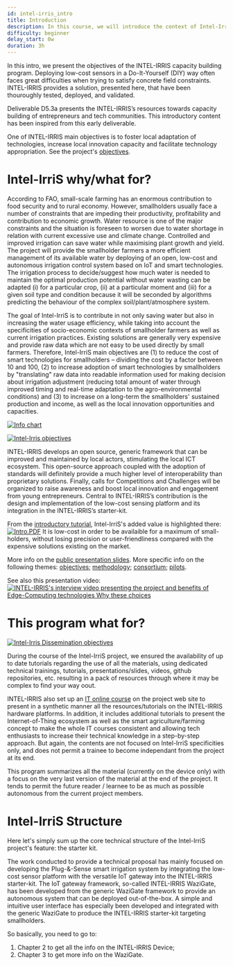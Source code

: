 ```yaml
---
id: intel-irris_intro
title: Introduction
description: In this course, we will introduce the context of Intel-IrriS and the goal of this program.
difficulty: beginner
delay_start: 0w
duration: 3h
---
```



In this intro, we present the objectives of the INTEL-IRRIS capacity building program.
Deploying low-cost sensors in a Do-It-Yourself (DIY) way often faces great difficulties when trying to satisfy concrete field constraints. INTEL-IRRIS provides a solution, presented here, that have been thouroughly tested, deployed, and validated.

Deliverable D5.3a presents the INTEL-IRRIS’s resources towards capacity building of entrepreneurs and tech communities. This introductory content has been inspired from this early deliverable.

One of INTEL-IRRIS main objectives is to foster local adaptation of technologies, increase local innovation capacity and facilitate technology appropriation. See the project's [objectives](https://intel-irris.eu/objectives).

Intel-IrriS why/what for?
=========================

According to FAO, small-scale farming has an enormous contribution to food security and to rural
economy. However, smallholders usually face a number of constraints that are impeding their productivity,
profitability and contribution to economic growth. Water resource is one of the major constraints and the situation
is foreseen to worsen due to water shortage in relation with current excessive use and climate change. Controlled
and improved irrigation can save water while maximising plant growth and yield. The project will provide the
smallholder farmers a more efficient management of its available water by deploying of an open, low-cost and
autonomous irrigation control system based on IoT and smart technologies. The irrigation process to decide/suggest
how much water is needed to maintain the optimal production potential without water wasting can be adapted (i)
for a particular crop, (ii) at a particular moment and (iii) for a given soil type and condition because it will be
seconded by algorithms predicting the behaviour of the complex soil/plant/atmosphere system.

The goal of Intel-IrriS is to contribute in not only saving water but also in increasing the water usage
efficiency, while taking into account the specificities of socio-economic contexts of smallholder farmers as well as
current irrigation practices. Existing solutions are generally very expensive and provide raw data which are not
easy to be used directly by small farmers. Therefore, Intel-IrriS main objectives are (1) to reduce the cost of smart
technologies for smallholders – dividing the cost by a factor between 10 and 100, (2) to increase adoption of
smart technologies by smallholders by "translating" raw data into readable information used for making decision
about irrigation adjustment (reducing total amount of water through improved timing and real-time adaptation to
the agro-environmental conditions) and (3) to increase on a long-term the smallholders' sustained production
and income, as well as the local innovation opportunities and capacities. 

[![Info chart](img/intelirris_info_chart.png)](https://github.com/CongducPham/PRIMA-Intel-IrriS/blob/main/Tutorials/Intel-Irris-introduction-iot.pdf)

[![Intel-Irris objectives](img/intelirris_objectives.png)](https://intel-irris.eu/objectives)

INTEL-IRRIS develops an open source, generic framework that can be improved and maintained by local actors, stimulating the local ICT ecosystem. This open-source approach coupled with the adoption of standards will definitely provide a much higher level of interoperability than proprietary solutions. Finally, calls for Competitions and Challenges will be organized to raise awareness and boost local innovation and engagement from young entrepreneurs.
Central to INTEL-IRRIS’s contribution is the design and implementation of the low-cost sensing platform and its integration in the INTEL-IRRIS’s starter-kit.

From the [introductory tutorial](https://github.com/CongducPham/PRIMA-Intel-IrriS/blob/main/Tutorials/Intel-Irris-introduction-iot.pdf), Intel-IrriS's added value is highlighted there:
[![Intro.PDF](img/intelirris_whatfor.png)](https://github.com/CongducPham/PRIMA-Intel-IrriS/blob/main/Tutorials/Intel-Irris-introduction-iot.pdf)
It is low-cost in order to be availaible for a maximum of small-holders, without losing precision or user-friendliness compared with the expensive solutions existing on the market.

More info on the [public presentation slides](github/PRIMA-Intel-IrriS/Tutorials/Intel-Irris-public-presentation-starter-kit-en.pdf).
More specific info on the following themes: 
[objectives](https://intel-irris.eu/objectives); 
[methodology](https://intel-irris.eu/methodology); 
[consortium](https://intel-irris.eu/consortium); 
[pilots](https://intel-irris.eu/pilots).

See also this presentation video:
[![INTEL-IRRIS's interview video presenting the project and benefits of Edge-Computing technologies Why these choices](img/intelirris_pres_video.png)](https://www.youtube.com/watch?v=YMGfkLNs624)




This program what for?
======================

[![Intel-Irris Dissemination objectives](img/intelirris_dissem_objectives.png)](https://intel-irris.eu/objectives)

During the course of the Intel-IrriS project, we ensured the availability of up to date tutorials regarding the use of all the materials, using dedicated technical trainings, tutorials, presentations/slides, videos, github repositories, etc. resulting in a pack of resources through where it may be complex to find your way oout. 

INTEL-IRRIS also set up an [IT online course](https://intel-irris.eu/intel-irris-it-iot-courses) on the project web site to present in a synthetic manner all the resources/tutorials on the INTEL-IRRIS hardware platforms. In addition, it includes additional tutorials to present the Internet-of-Thing ecosystem as well as the smart agriculture/farming concept to make the whole IT courses consistent and allowing tech enthusiasts to increase their technical knowledge in a step-by-step approach. But again, the contents are not focused on Intel-IrriS specificities only, and does not permit a trainee to become independant from the project at its end.

This program summarizes all the material (currently on the device only) with a focus on the very last version of the material at the end of the project. It tends to permit the future reader / learnee to be as much as possible autonomous from the current project members.


Intel-IrriS Structure
=====================
Here let's simply sum up the core technical structure of the Intel-IrriS project's feature: the starter kit.

The work conducted to provide a technical proposal has mainly focused on developing the Plug-&-Sense smart irrigation system by integrating the low-cost sensor platform with the versatile IoT gateway into the INTEL-IRRIS starter-kit. The IoT gateway framework, so-called INTEL-IRRIS WaziGate, has been developed from the generic WaziGate framework to provide an autonomous system that can be deployed out-of-the-box. A simple and intuitive user interface has especially been developed and integrated with the generic WaziGate to produce the INTEL-IRRIS starter-kit targeting smallholders.

So basically, you need to go to:

1. Chapter 2 to get all the info on the INTEL-IRRIS Device;
2. Chapter 3 to get more info on the WaziGate.







